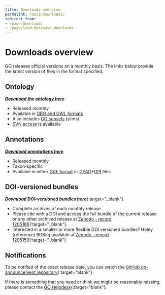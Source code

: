 ```yaml
---
title: Downloads overview
permalink: /docs/downloads/
redirect_from: 
- /page/downloads
- /page/lead-database-downloads
---
```


# Downloads overview
GO releases official versions on a monthly basis.  The links below provide the latest version of files in the format specified.

## Ontology
[*__Download the ontology here__*](/docs/download-ontology/ "Download ontology")
+ Released monthly
+ Available in [OBO and OWL formats](/docs/download-ontology/ "OBO and OWL formats")
+ Also includes [GO subsets](/docs/go-subset-guide/ "GO subsets") (slims)
+ [SVN access](/docs/SVN-access/) is available

## Annotations
[*__Download annotations here__*](/docs/download-go-annotations/ "Download GO annotations")
+ Released monthly
+ Taxon-specific
+ Available in either [GAF format](/docs/go-annotation-file-gaf-format-21/ "GAF format") or [GPAD](/docs/gene-product-association-data-gpad-format/ "GPAD format")+[GPI](/docs/gene-product-information-gpi-format/ "GPI files") files

<!--Versioned and browsable releases are available at <a href="http://release.geneontology.org">http://release.geneontology.org</a>.
We make new versions available approximately every month.-->

<!--The site <a href="http://current.geneontology.org">http://current.geneontology.org</a> is always the last official release made available at <a href="http://release.geneontology.org">http://release.geneontology.org</a>.-->

<!--We will soon add more documentation about the structure of these repositories.-->

## DOI-versioned bundles
[*__Download DOI-versioned bundles here__*](https://doi.org/10.5281/zenodo.1205166 "DOI versioned BDBag"){:target="_blank"}

+ Complete archives of each monthly release
+ Please cite with a DOI and access the full bundle of the current release or any other archived release at [Zenodo - record 1205166](https://doi.org/10.5281/zenodo.1205166 "DOI versioned BDBag"){:target="_blank"}.
+ Interested in a smaller or more flexible DOI versioned bundles? Holey (reference) BDBag available at [Zenodo - record 1205159](https://doi.org/10.5281/zenodo.1205159 "DOI versioned holey BDBag"){:target="_blank"}


## Notifications
To be notified of the exact release date, you can watch the [GitHub go-announcement repository](https://github.com/geneontology/go-announcements "GO announcements"){:target="blank"}.

If there is something that you need or think we might be reasonably missing, please contact the [GO Helpdesk](http://help.geneontology.org "contact us"){:target="blank"}.
